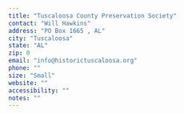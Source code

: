 ```yaml
---
title: "Tuscaloosa County Preservation Society"
contact: "Will Hawkins"
address: "PO Box 1665 , AL"
city: "Tuscaloosa"
state: "AL"
zip: 0
email: "info@historictuscaloosa.org"
phone: ""
size: "Small"
website: ""
accessibility: ""
notes: ""
--- 
```

